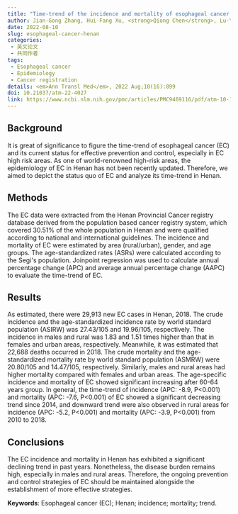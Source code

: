 ```yaml
---
title: "Time-trend of the incidence and mortality of esophageal cancer from 2010 to 2018 and its statistics in 2018 in Henan, China"
author: Jian-Gong Zhang, Hui-Fang Xu, <strong>Qiong Chen</strong>, Lu-Yao Zhang, Xiao-Yang Wang, Hong Wang, Yin Liu, Shu-Zheng Liu, Lan-Wei Guo, Li-Yang Zheng, Yi-Xian Wang, Yi-Ping Jing, Chun-Ya Liu, You-Lin Qiao, Shao-Kai Zhang, Bin-Bin Han
date: 2022-08-10
slug: esophageal-cancer-henan
categories: 
 - 英文论文
 - 共同作者
tags:
 - Esophageal cancer
 - Epidemiology
 - Cancer registration
details: <em>Ann Transl Med</em>, 2022 Aug;10(16):899
doi: 10.21037/atm-22-4027
link: https://www.ncbi.nlm.nih.gov/pmc/articles/PMC9469116/pdf/atm-10-16-899.pdf
---
```


## Background
It is great of significance to figure the time-trend of esophageal cancer (EC) and its current status for effective prevention and control, especially in EC high risk areas. As one of world-renowned high-risk areas, the epidemiology of EC in Henan has not been recently updated. Therefore, we aimed to depict the status quo of EC and analyze its time-trend in Henan.

## Methods
The EC data were extracted from the Henan Provincial Cancer registry database derived from the population based cancer registry system, which covered 30.51% of the whole population in Henan and were qualified according to national and international guidelines. The incidence and mortality of EC were estimated by area (rural/urban), gender, and age groups. The age-standardized rates (ASRs) were calculated according to the Segi's population. Joinpoint regression was used to calculate annual percentage change (APC) and average annual percentage change (AAPC) to evaluate the time-trend of EC.

## Results
As estimated, there were 29,913 new EC cases in Henan, 2018. The crude incidence and the age-standardized incidence rate by world standard population (ASIRW) was 27.43/105 and 19.96/105, respectively. The incidence in males and rural was 1.83 and 1.51 times higher than that in females and urban areas, respectively. Meanwhile, it was estimated that 22,688 deaths occurred in 2018. The crude mortality and the age-standardized mortality rate by world standard population (ASMRW) were 20.80/105 and 14.47/105, respectively. Similarly, males and rural areas had higher mortality compared with females and urban areas. The age-specific incidence and mortality of EC showed significant increasing after 60-64 years group. In general, the time-trend of incidence (APC: -8.9, P<0.001) and mortality (APC: -7.6, P<0.001) of EC showed a significant decreasing trend since 2014, and downward trend were also observed in rural areas for incidence (APC: -5.2, P<0.001) and mortality (APC: -3.9, P<0.001) from 2010 to 2018.

## Conclusions
The EC incidence and mortality in Henan has exhibited a significant declining trend in past years. Nonetheless, the disease burden remains high, especially in males and rural areas. Therefore, the ongoing prevention and control strategies of EC should be maintained alongside the establishment of more effective strategies.

**Keywords**: Esophageal cancer (EC); Henan; incidence; mortality; trend.
